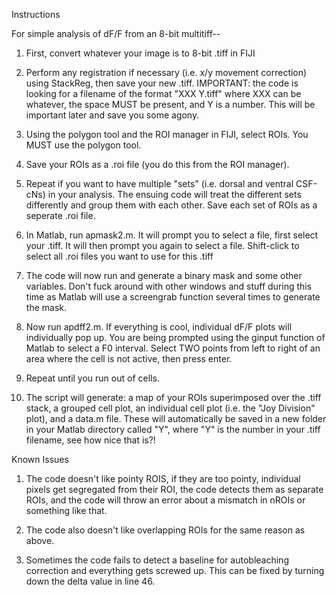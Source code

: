 Instructions

For simple analysis of dF/F from an 8-bit multitiff--

1) First, convert whatever your image is to 8-bit .tiff in FIJI

2) Perform any registration if necessary (i.e. x/y movement correction) using StackReg, then save your new .tiff. IMPORTANT: the code is looking for a filename of the format "XXX Y.tiff" where XXX can be whatever, the space MUST be present, and Y is a number. This will be important later and save you some agony.

3) Using the polygon tool and the ROI manager in FIJI, select ROIs. You MUST use the polygon tool.

4) Save your ROIs as a .roi file (you do this from the ROI manager).

5) Repeat if you want to have multiple "sets" (i.e. dorsal and ventral CSF-cNs) in your analysis. The ensuing code will treat the different sets differently and group them with each other. Save each set of ROIs as a seperate .roi file.

6) In Matlab, run apmask2.m. It will prompt you to select a file, first select your .tiff. It will then prompt you again to select a file. Shift-click to select all .roi files you want to use for this .tiff

7) The code will now run and generate a binary mask and some other variables. Don't fuck around with other windows and stuff during this time as Matlab will use a screengrab function several times to generate the mask.

8) Now run apdff2.m. If everything is cool, individual dF/F plots will individually pop up. You are being prompted using the ginput function of Matlab to select a F0 interval. Select TWO points from left to right of an area where the cell is not active, then press enter.

9) Repeat until you run out of cells.

10) The script will generate: a map of your ROIs superimposed over the .tiff stack, a grouped cell plot, an individual cell plot (i.e. the "Joy Division" plot), and a data.m file. These will automatically be saved in a new folder in your Matlab directory called "Y", where "Y" is the number in your .tiff filename, see how nice that is?!

Known Issues

1) The code doesn't like pointy ROIS, if they are too pointy, individual pixels get segregated from their ROI, the code detects them as separate ROIs, and the code will throw an error about a mismatch in nROIs or something like that.

2) The code also doesn't like overlapping ROIs for the same reason as above.

3) Sometimes the code fails to detect a baseline for autobleaching correction and everything gets screwed up. This can be fixed by turning down the delta value in line 46.

